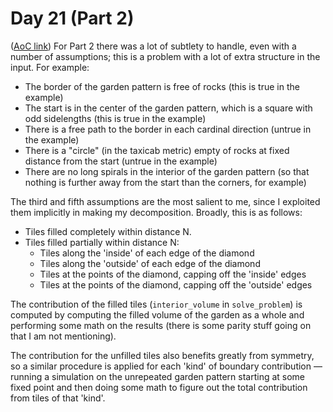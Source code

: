 # Day 21 (Part 2)
([AoC link](https://adventofcode.com/2023/day/21))
For Part 2 there was a lot of subtlety to handle, even with a number of assumptions; this is a problem with a lot of extra structure in the input. For example:
- The border of the garden pattern is free of rocks (this is true in the example)
- The start is in the center of the garden pattern, which is a square with odd sidelengths (this is true in the example)
- There is a free path to the border in each cardinal direction (untrue in the example)
- There is a "circle" (in the taxicab metric) empty of rocks at fixed distance from the start (untrue in the example)
- There are no long spirals in the interior of the garden pattern (so that nothing is further away from the start than the corners, for example)

The third and fifth assumptions are the most salient to me, since I exploited them implicitly in making my decomposition. Broadly, this is as follows:
- Tiles filled completely within distance N.
- Tiles filled partially within distance N:
    - Tiles along the 'inside' of each edge of the diamond
    - Tiles along the 'outside' of each edge of the diamond
    - Tiles at the points of the diamond, capping off the 'inside' edges
    - Tiles at the points of the diamond, capping off the 'outside' edges

The contribution of the filled tiles (`interior_volume` in `solve_problem`) is computed by computing the filled volume of the garden as a whole and performing some math on the results (there is some parity stuff going on that I am not mentioning).

The contribution for the unfilled tiles also benefits greatly from symmetry, so a similar procedure is applied for each 'kind' of boundary contribution — running a simulation on the unrepeated garden pattern starting at some fixed point and then doing some math to figure out the total contribution from tiles of that 'kind'.
